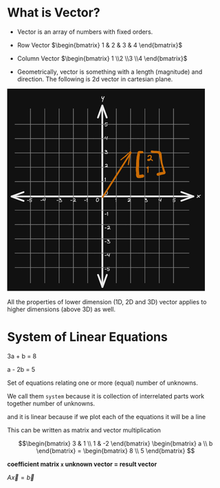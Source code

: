 # What is Vector?

* Vector is an array of numbers with fixed orders.

* Row Vector $\begin{bmatrix} 1 & 2 & 3 & 4 \end{bmatrix}$ 

* Column Vector $\begin{bmatrix} 1 \\2 \\3 \\4 \end{bmatrix}$

* Geometrically, vector is something with a length (magnitude) and direction. The following is 2d vector in cartesian plane.

![Vector in Cartesian Plane](./img/001.vector.excalidraw.png)

All the properties of lower dimension (1D, 2D and 3D) vector applies to higher dimensions (above 3D) as well.







# System of Linear Equations

3a + b = 8

a - 2b = 5

Set of equations relating one or more (equal) number of unknowns.

We call them `system` because it is collection of interrelated parts work together number of unknowns.

and it is linear because if we plot each of the equations it will be a line 

This can be written as matrix and vector multiplication

$$\begin{bmatrix} 3 & 1 \\
1 & -2 \end{bmatrix} \begin{bmatrix} a \\
b \end{bmatrix} = \begin{bmatrix} 8 \\
5 \end{bmatrix}
$$

**coefficient matrix `x` unknown vector = result vector**

$A\vec{x} = \vec{b}$
